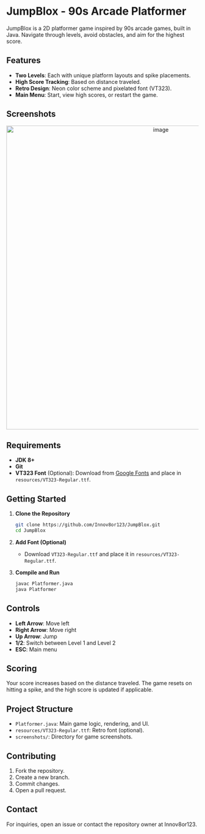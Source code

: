# JumpBlox - 90s Arcade Platformer

JumpBlox is a 2D platformer game inspired by 90s arcade games, built in Java. Navigate through levels, avoid obstacles, and aim for the highest score.

## Features
- **Two Levels**: Each with unique platform layouts and spike placements.
- **High Score Tracking**: Based on distance traveled.
- **Retro Design**: Neon color scheme and pixelated font (VT323).
- **Main Menu**: Start, view high scores, or restart the game.

## Screenshots
<p align="center">
  <img width="794" alt="image" src="https://github.com/user-attachments/assets/7aa3ffb2-3f0d-4a8c-9d2b-841fc396d98f" />
</p>

## Requirements
- **JDK 8+**
- **Git**
- **VT323 Font** (Optional): Download from [Google Fonts](https://fonts.google.com/specimen/VT323) and place in `resources/VT323-Regular.ttf`.

## Getting Started

1. **Clone the Repository**
    ```bash
    git clone https://github.com/Innov8or123/JumpBlox.git
    cd JumpBlox
    ```

2. **Add Font (Optional)**  
   - Download `VT323-Regular.ttf` and place it in `resources/VT323-Regular.ttf`.

3. **Compile and Run**
    ```bash
    javac Platformer.java
    java Platformer
    ```

## Controls
- **Left Arrow**: Move left
- **Right Arrow**: Move right
- **Up Arrow**: Jump
- **1/2**: Switch between Level 1 and Level 2
- **ESC**: Main menu

## Scoring
Your score increases based on the distance traveled. The game resets on hitting a spike, and the high score is updated if applicable.

## Project Structure
- `Platformer.java`: Main game logic, rendering, and UI.
- `resources/VT323-Regular.ttf`: Retro font (optional).
- `screenshots/`: Directory for game screenshots.

## Contributing
1. Fork the repository.
2. Create a new branch.
3. Commit changes.
4. Open a pull request.

## Contact
For inquiries, open an issue or contact the repository owner at Innov8or123.

